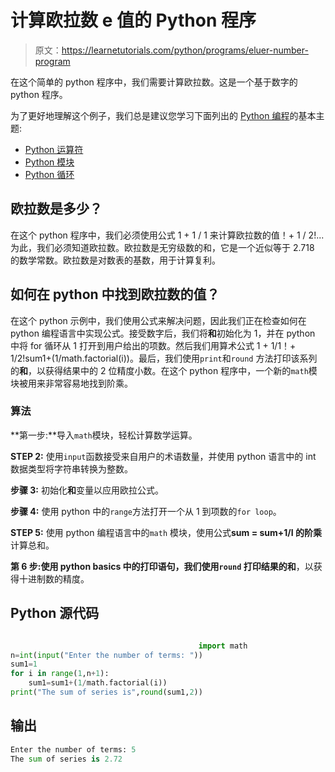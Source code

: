 # 计算欧拉数 e 值的 Python 程序

> 原文：<https://learnetutorials.com/python/programs/eluer-number-program>

在这个简单的 python 程序中，我们需要计算欧拉数。这是一个基于数字的 python 程序。

为了更好地理解这个例子，我们总是建议您学习下面列出的 [Python 编程](../ "Python tutorial")的基本主题:

*   [Python 运算符](../../python/python-operators "operators in python")
*   [Python 模块](../../python/python-modules-tutorials "python modules")
*   [Python 循环](../../python/python-loop-tutorials "Loops in python")

## 欧拉数是多少？

在这个 python 程序中，我们必须使用公式 1 + 1 / 1 来计算欧拉数的值！+ 1 / 2!...为此，我们必须知道欧拉数。欧拉数是无穷级数的和，它是一个近似等于 2.718 的数学常数。欧拉数是对数表的基数，用于计算复利。

## 如何在 python 中找到欧拉数的值？

在这个 python 示例中，我们使用公式来解决问题，因此我们正在检查如何在 python 编程语言中实现公式。接受数字后，我们将**和**初始化为 1，并在 python 中将 for 循环从 1 打开到用户给出的项数。然后我们用算术公式 1 + 1/1！+ 1/2!sum1+(1/math.factorial(i))。最后，我们使用`print`和`round` 方法打印该系列的**和**，以获得结果中的 2 位精度小数。在这个 python 程序中，一个新的`math`模块被用来非常容易地找到阶乘。

### 算法

**第一步:**导入`math`模块，轻松计算数学运算。

**STEP 2:** 使用`input`函数接受来自用户的术语数量，并使用 python 语言中的 int 数据类型将字符串转换为整数。

**步骤 3:** 初始化**和**变量以应用欧拉公式。

**步骤 4:** 使用 python 中的`range`方法打开一个从 1 到项数的`for loop`。

**STEP 5:** 使用 python 编程语言中的`math` 模块，使用公式**sum = sum+1/I 的阶乘**计算总和。

**第 6 步:**使用 python basics 中的打印语句，我们使用`round` 打印结果的**和**，以获得十进制数的精度。

## Python 源代码

```py

                                          import math
n=int(input("Enter the number of terms: "))
sum1=1
for i in range(1,n+1):
    sum1=sum1+(1/math.factorial(i))
print("The sum of series is",round(sum1,2)) 

```

## 输出

```py
Enter the number of terms: 5
The sum of series is 2.72 
```